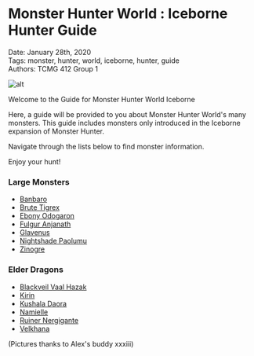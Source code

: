 # **Monster Hunter World : Iceborne Hunter Guide**  
Date: January 28th, 2020  
Tags: monster, hunter, world, iceborne, hunter, guide  
Authors: TCMG 412 Group 1 

![alt](images/MonsterHunter2.png)

Welcome to the Guide for Monster Hunter World Iceborne  


Here, a guide will be provided to you about Monster Hunter World's many monsters. This guide includes monsters only introduced in the Iceborne expansion of Monster Hunter.  
  
Navigate through the lists below to find monster information.  

Enjoy your hunt!

### **Large Monsters**  
* [Banbaro](Banbaro.md)
* [Brute Tigrex](BruteTigrex.md)
* [Ebony Odogaron](Ebony.md)
* [Fulgur Anjanath](FulgurAnjanath.md)
* [Glavenus](Glavenus.md)
* [Nightshade Paolumu](NightshadePaolumu.md)
* [Zinogre](Zinogre.md)   


### **Elder Dragons**
* [Blackveil Vaal Hazak](Blackveil.md)
* [Kirin](Kirin.md)
* [Kushala Daora](KushalaDaora.md)
* [Namielle](Namielle.md)
* [Ruiner Nergigante](RuinerNergigante.md)
* [Velkhana](Velkhana.md)

  
(Pictures thanks to Alex's buddy xxxiii)
